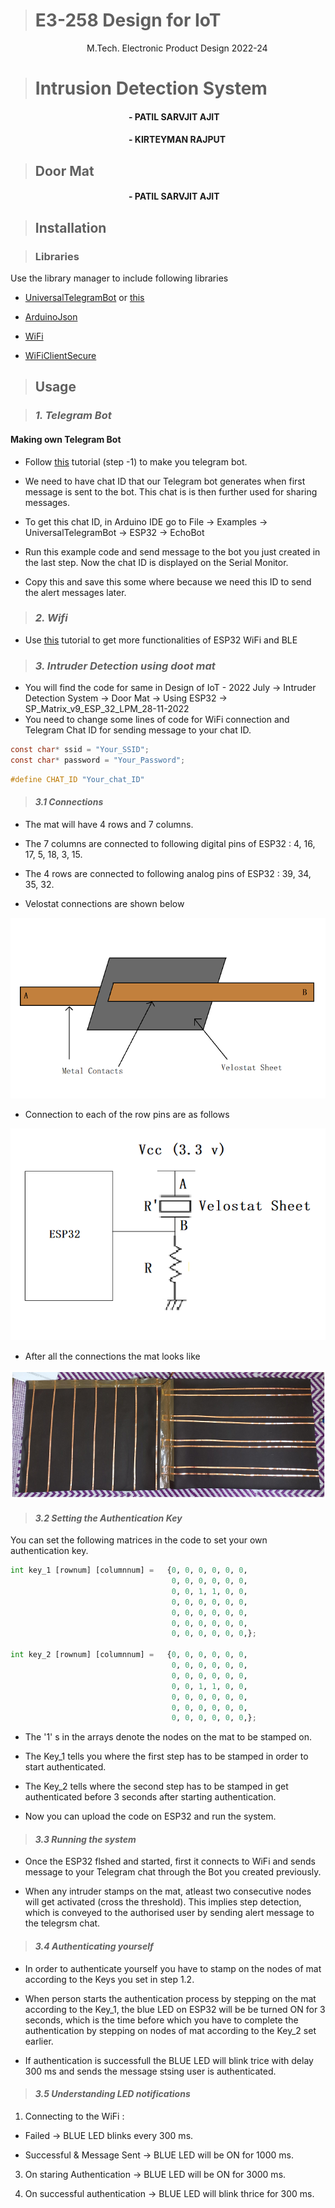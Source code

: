 >#  E3-258 Design for IoT
 &nbsp;&nbsp;&nbsp;&nbsp;&nbsp;&nbsp;&nbsp;&nbsp;&nbsp;&nbsp;&nbsp;&nbsp;&nbsp;&nbsp;&nbsp;&nbsp;&nbsp;&nbsp;&nbsp;&nbsp;&nbsp;&nbsp;&nbsp;&nbsp;&nbsp;&nbsp;&nbsp;&nbsp;&nbsp;&nbsp;&nbsp;M.Tech. Electronic Product Design 2022-24
># Intrusion Detection System 

####  &nbsp;&nbsp;&nbsp;&nbsp;&nbsp;&nbsp;&nbsp;&nbsp;&nbsp;&nbsp;&nbsp;&nbsp;&nbsp;&nbsp;&nbsp;&nbsp;&nbsp;&nbsp;&nbsp;&nbsp;&nbsp;&nbsp;&nbsp;&nbsp;&nbsp;&nbsp;&nbsp;&nbsp;&nbsp;&nbsp;&nbsp;&nbsp;&nbsp;&nbsp;&nbsp;&nbsp;&nbsp;&nbsp;&nbsp;&nbsp;&nbsp;&nbsp;&nbsp;&nbsp;&nbsp;&nbsp;&nbsp;&nbsp;&nbsp;&nbsp;&nbsp;&nbsp;&nbsp;&nbsp;&nbsp;&nbsp; - PATIL SARVJIT AJIT
####  &nbsp;&nbsp;&nbsp;&nbsp;&nbsp;&nbsp;&nbsp;&nbsp;&nbsp;&nbsp;&nbsp;&nbsp;&nbsp;&nbsp;&nbsp;&nbsp;&nbsp;&nbsp;&nbsp;&nbsp;&nbsp;&nbsp;&nbsp;&nbsp;&nbsp;&nbsp;&nbsp;&nbsp;&nbsp;&nbsp;&nbsp;&nbsp;&nbsp;&nbsp;&nbsp;&nbsp;&nbsp;&nbsp;&nbsp;&nbsp;&nbsp;&nbsp;&nbsp;&nbsp;&nbsp;&nbsp;&nbsp;&nbsp;&nbsp;&nbsp;&nbsp;&nbsp;&nbsp;&nbsp;&nbsp;&nbsp; - KIRTEYMAN RAJPUT

>## Door Mat

####  &nbsp;&nbsp;&nbsp;&nbsp;&nbsp;&nbsp;&nbsp;&nbsp;&nbsp;&nbsp;&nbsp;&nbsp;&nbsp;&nbsp;&nbsp;&nbsp;&nbsp;&nbsp;&nbsp;&nbsp;&nbsp;&nbsp;&nbsp;&nbsp;&nbsp;&nbsp;&nbsp;&nbsp;&nbsp;&nbsp;&nbsp;&nbsp;&nbsp;&nbsp;&nbsp;&nbsp;&nbsp;&nbsp;&nbsp;&nbsp;&nbsp;&nbsp;&nbsp;&nbsp;&nbsp;&nbsp;&nbsp;&nbsp;&nbsp;&nbsp;&nbsp;&nbsp;&nbsp;&nbsp;&nbsp;&nbsp; - PATIL SARVJIT AJIT

>## Installation

>### Libraries
Use the library manager to include following libraries 

* [UniversalTelegramBot](https://www.arduinolibraries.info/libraries/universal-telegram-bot) or [this](https://github.com/witnessmenow/Universal-Arduino-Telegram-Bot)

* [ArduinoJson](https://www.arduinolibraries.info/libraries/arduino-json) 

* [WiFi](https://github.com/espressif/arduino-esp32/blob/master/libraries/WiFi/src/WiFi.h) 

* [WiFiClientSecure](https://github.com/espressif/arduino-esp32/tree/master/libraries/WiFiClientSecure) 


>## Usage

>### *1. Telegram Bot*
#### Making own Telegram Bot
*  Follow [this](https://www.hackster.io/Salmanfarisvp/telegram-bot-with-raspberry-pi-f373da) tutorial (step -1) to make you telegram bot.

* We need to have chat ID that our Telegram bot generates when first message is sent to the bot. This chat is is then further used for sharing messages.

* To get this chat ID, in Arduino IDE go to File -> Examples -> UniversalTelegramBot -> ESP32 -> EchoBot

* Run this example code and send message to the bot you just created in the last step. Now the chat ID is displayed on the Serial Monitor. 

* Copy this and save this some where because we need this ID to send the alert messages later.

>### *2. Wifi*
  * Use [this](https://randomnerdtutorials.com/esp32-useful-wi-fi-functions-arduino/) tutorial to get more functionalities of ESP32 WiFi and BLE 

>### *3. Intruder Detection using doot mat*
* You will find the code for same in Design of IoT - 2022 July -> Intruder Detection System -> Door Mat -> Using ESP32 -> SP_Matrix_v9_ESP_32_LPM_28-11-2022
* You need to change some lines of code for WiFi connection and Telegram Chat ID for sending message to your chat ID.

```c
const char* ssid = "Your_SSID";
const char* password = "Your_Password";
```

```c
#define CHAT_ID "Your_chat_ID"
```
>#### *3.1 Connections*

* The mat will have 4 rows and 7 columns. 

* The 7 columns are connected to following digital pins of ESP32 : 4, 16, 17, 5, 18, 3, 15.

* The 4 rows are connected to following analog pins of ESP32 : 39, 34, 35, 32.

* Velostat connections are shown below

![](https://raw.githubusercontent.com/sarvp/Universal-Remote/IoT_Images/img/velostat_con.png)

* Connection to each of the row pins are as follows

![](https://raw.githubusercontent.com/sarvp/Universal-Remote/IoT_Images/img/Interfacing_Velostat.png)



* After all the connections the mat looks like 

![](https://raw.githubusercontent.com/sarvp/Universal-Remote/IoT_Images/img/Mat_img.png)


>#### *3.2 Setting the Authentication Key*

You can set the following matrices in the code to set your own authentication key.

```python
int key_1 [rownum] [columnnum] =   {0, 0, 0, 0, 0, 0,
                                    0, 0, 0, 0, 0, 0,
                                    0, 0, 1, 1, 0, 0,
                                    0, 0, 0, 0, 0, 0,
                                    0, 0, 0, 0, 0, 0,
                                    0, 0, 0, 0, 0, 0,
                                    0, 0, 0, 0, 0, 0,};

int key_2 [rownum] [columnnum] =   {0, 0, 0, 0, 0, 0,
                                    0, 0, 0, 0, 0, 0,
                                    0, 0, 0, 0, 0, 0,
                                    0, 0, 1, 1, 0, 0,
                                    0, 0, 0, 0, 0, 0,
                                    0, 0, 0, 0, 0, 0,
                                    0, 0, 0, 0, 0, 0,};
```
* The '1' s in the arrays denote the nodes on the mat to be stamped on.

* The Key_1 tells you where the first step has to be stamped in order to start authenticated.

* The Key_2 tells where the second step has to be stamped in get authenticated before 3 seconds after starting authentication.

* Now you can upload the code on ESP32 and run the system.

>#### *3.3 Running the system*

* Once the ESP32 flshed and started, first it connects to WiFi and sends message to your Telegram chat through the Bot you created previously.

* When any intruder stamps on the mat, atleast two consecutive nodes will get activated (cross the threshold). This implies step detection, which is conveyed to the authorised user by sending alert message to the telegrsm chat.

>#### *3.4 Authenticating yourself*

* In order to authenticate yourself you have to stamp on the nodes of mat according to the Keys you set in step 1.2.

* When person starts the authentication process by stepping on the mat according to the Key_1, the blue LED on ESP32 will be be turned ON for 3 seconds, which is the time before which you have to complete the authentication by stepping on nodes of mat according to the Key_2 set earlier.

* If authentication is successfull the BLUE LED will blink trice with delay 300 ms and sends the message stsing user is authenticated.

>#### *3.5 Understanding LED notifications*

1. Connecting to the WiFi :
 
 * Failed -> BLUE LED blinks every 300 ms.

 * Successful & Message Sent -> BLUE LED will be ON for 1000 ms.

3. On staring Authentication -> BLUE LED will be ON for 3000 ms.

4. On successful authentication -> BLUE LED will blink thrice for 300 ms.


